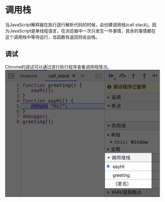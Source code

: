 # 调用栈
当JavaScript解释器在执行逐行解析代码的时候，会创建调用栈(call stack)。因为JavaScript是单线程语言，在浏览器中一次只发生一件事情，其余的事情都在这个调用栈中等待运行，当函数有返回则会出栈。

## 调试
Chrome的调试可以通过逐行执行程序查看调用栈情况。
![call_stack](./call_stack.jpeg)